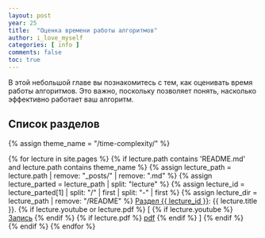 ```yaml
---
layout: post
year: 25
title:  "Оценка времени работы алгоритмов"
author: i_love_myself
categories: [ info ]
comments: false
toc: true
---
```


В этой небольшой главе вы познакомитесь с тем, как оценивать время работы алгоритмов. Это важно, поскольку позволяет понять, насколько эффективно работает ваш алгоритм.

## Список разделов

<div>
<p>
{% assign theme_name = "/time-complexity/" %}

{% for lecture in site.pages %}
    {% if lecture.path contains 'README.md' and lecture.path contains theme_name %}
        {% assign lecture_path = lecture.path | remove: "_posts/" | remove: ".md" %}
        {% assign lecture_parted = lecture_path | split: "lecture" %}
        {% assign lecture_id = lecture_parted[1] | split: "/" | first | split: "-" | first %}
        {% assign lecture_dir = lecture_path | remove: "/README" %}
        <a href="{{ site.baseurl }}/{{ lecture_path }}">Раздел {{ lecture_id }}</a>: {{ lecture.title }}.
        {% if lecture.youtube or lecture.pdf %}
            [
            {% if lecture.youtube %}
                <a href="https://youtu.be/{{ lecture.youtube }}">Запись</a>
            {% endif %}
            {% if lecture.pdf %}
                <a href="{{ site.baseurl }}/{{ lecture_dir }}/{{ lecture.pdf }}">pdf</a>
            {% endif %}
            ]
        {% endif %}
        <br>
    {% endif %}
{% endfor %}
</p>
</div>
